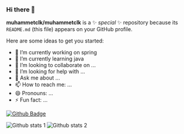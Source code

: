 ### Hi there 👋


**muhammetclk/muhammetclk** is a ✨ _special_ ✨ repository because its `README.md` (this file) appears on your GitHub profile.

Here are some ideas to get you started:

- 🔭 I’m currently working on spring
- 🌱 I’m currently learning java
- 👯 I’m looking to collaborate on ...
- 🤔 I’m looking for help with ...
- 💬 Ask me about ...
- 📫 How to reach me: ...
- 😄 Pronouns: ...
- ⚡ Fun fact: ...

[![Github Badge](https://img.shields.io/badge/-Github-000?style=quare&labelColor=000&logo=Github&logoColor=white&link=link)](https://github.com/muhammetclk/muhammetclk) 

![Github stats 1](https://github-readme-stats.vercel.app/api?username=muhammetclk&show_icons=true&theme=gradient) 
![Github stats 2](https://github-readme-stats.vercel.app/api?username=muhammetclk&show_icons=true&theme=radical)
